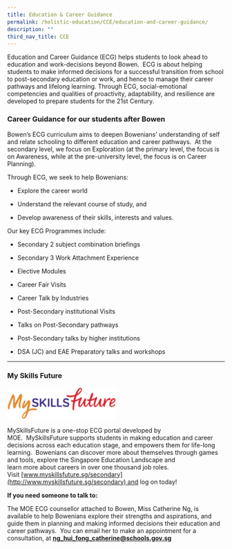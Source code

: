 ```yaml
---
title: Education & Career Guidance
permalink: /holistic-education/CCE/education-and-career-guidance/
description: ""
third_nav_title: CCE
---
```

Education and Career Guidance (ECG) helps students to look ahead to education and work-decisions beyond Bowen.  ECG is about helping students to make informed decisions for a successful transition from school to post-secondary education or work, and hence to manage their career pathways and lifelong learning. Through ECG, social-emotional competencies and qualities of proactivity, adaptability, and resilience are developed to prepare students for the 21st Century.

### Career Guidance for our students after Bowen

Bowen’s ECG curriculum aims to deepen Bowenians’ understanding of self and relate schooling to different education and career pathways.  At the secondary level, we focus on Exploration (at the primary level, the focus is on Awareness, while at the pre-university level, the focus is on Career Planning).

Through ECG, we seek to help Bowenians:

*   Explore the career world  
    
*   Understand the relevant course of study, and  
    
*   Develop awareness of their skills, interests and values. 

Our key ECG Programmes include:

*   Secondary 2 subject combination briefings  
    
*   Secondary 3 Work Attachment Experience  
    
*   Elective Modules  
    
*   Career Fair Visits  
    
*   Career Talk by Industries  
    
*   Post-Secondary institutional Visits  
    
*   Talks on Post-Secondary pathways  
    
*   Post-Secondary talks by higher institutions  
    
*   DSA (JC) and EAE Preparatory talks and workshops

------

### My Skills Future

<p><a href="https://www.myskillsfuture.gov.sg/content/student/en/secondary.html">
<img src="/images/logo_myskillsfuture.png" style="width:50%">
</a></p>

MySkillsFuture is a one-stop ECG portal developed by MOE.  MySkillsFuture supports students in making education and career decisions across each education stage, and empowers them for life-long learning.  Bowenians can discover more about themselves through games and tools, explore the Singapore Education Landscape and learn more about careers in over one thousand job roles.  Visit [www.myskillsfuture.sg/secondary](http://www.myskillsfuture.sg/secondary) and log on today!

  

**If you need someone to talk to:**

The MOE ECG counsellor attached to Bowen, Miss Catherine Ng, is available to help Bowenians explore their strengths and aspirations, and guide them in planning and making informed decisions their education and career pathways.  You can email her to make an appointment for a consultation, at [**ng\_hui\_fong\_catherine@schools.gov.sg**](mailto:ng_hui_fong_catherine@schools.gov.sg)